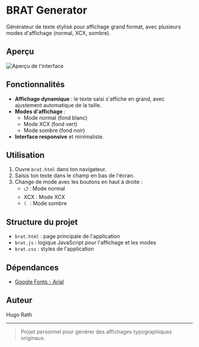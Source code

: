 # BRAT Generator

Générateur de texte stylisé pour affichage grand format, avec plusieurs modes d'affichage (normal, XCX, sombre).

## Aperçu

![Aperçu de l'interface](screenshot.png)

## Fonctionnalités

- **Affichage dynamique** : le texte saisi s'affiche en grand, avec ajustement automatique de la taille.
- **Modes d'affichage** :
  - Mode normal (fond blanc)
  - Mode XCX (fond vert)
  - Mode sombre (fond noir)
- **Interface responsive** et minimaliste.

## Utilisation

1. Ouvre `brat.html` dans ton navigateur.
2. Saisis ton texte dans le champ en bas de l'écran.
3. Change de mode avec les boutons en haut à droite :
   - ⭯ : Mode normal
   - XCX : Mode XCX
   - ☾ : Mode sombre

## Structure du projet

- `brat.html` : page principale de l'application
- `brat.js` : logique JavaScript pour l'affichage et les modes
- `brat.css` : styles de l'application

## Dépendances

- [Google Fonts - Arial](https://fonts.googleapis.com/css2?family=Arial&display=swap)

## Auteur

Hugo Rath

---

> Projet personnel pour générer des affichages typographiques originaux.
